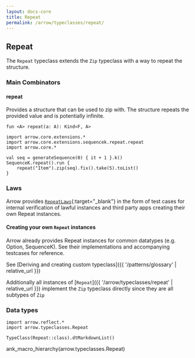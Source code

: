 ```yaml
---
layout: docs-core
title: Repeat
permalink: /arrow/typeclasses/repeat/
---
```


## Repeat




The `Repeat` typeclass extends the `Zip` typeclass with a way to repeat the structure.

### Main Combinators

#### repeat

Provides a structure that can be used to zip with. The structure repeats the provided value and is
potentially infinite.

`fun <A> repeat(a: A): Kind<F, A>`

```kotlin:ank
import arrow.core.extensions.*
import arrow.core.extensions.sequencek.repeat.repeat
import arrow.core.*

val seq = generateSequence(0) { it + 1 }.k()
SequenceK.repeat().run {
    repeat("Item").zip(seq).fix().take(5).toList()
}
```

### Laws

Arrow provides [`RepeatLaws`][functor_laws_source]{:target="_blank"} in the form of test cases for internal verification of lawful instances and third party apps creating their own Repeat instances.

#### Creating your own `Repeat` instances

Arrow already provides Repeat instances for common datatypes (e.g. Option, SequenceK). See their implementations
and accompanying testcases for reference.

See [Deriving and creating custom typeclass]({{ '/patterns/glossary' | relative_url }})

Additionally all instances of [`Repeat`]({{ '/arrow/typeclasses/repeat' | relative_url }}) implement the `Zip` typeclass directly
since they are all subtypes of `Zip`

### Data types

```kotlin:ank:replace
import arrow.reflect.*
import arrow.typeclasses.Repeat

TypeClass(Repeat::class).dtMarkdownList()
```

ank_macro_hierarchy(arrow.typeclasses.Repeat)

[functor_source]: https://github.com/arrow-kt/arrow/blob/master/modules/core/arrow-core-data/src/main/kotlin/arrow/typeclasses/Repeat.kt
[functor_laws_source]: https://github.com/arrow-kt/arrow/blob/master/modules/core/arrow-test/src/main/kotlin/arrow/test/laws/RepeatLaws.kt
